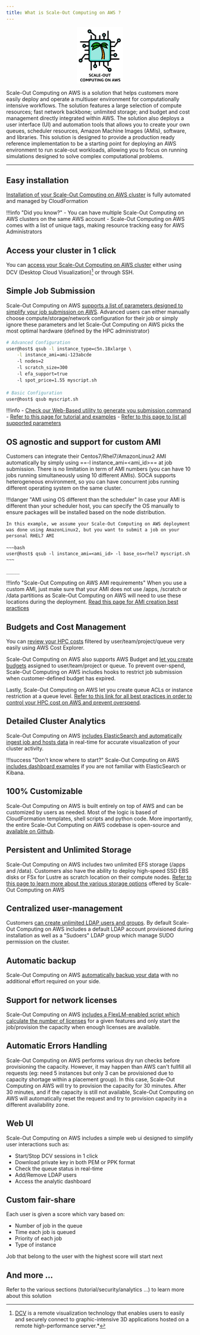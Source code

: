 ```yaml
---
title: What is Scale-Out Computing on AWS ?
---
```

<p align="center">
<img src="imgs/soca_logo_rev2.png" height="150px">
</p>

Scale-Out Computing on AWS is a solution that helps customers more easily deploy and operate a multiuser environment for computationally intensive workflows. The solution features a large selection of compute resources; fast network backbone; unlimited storage; and budget and cost management directly integrated within AWS. The solution also deploys a user interface (UI) and automation tools that allows you to create your own queues, scheduler resources, Amazon Machine Images (AMIs), software, and libraries. 
This solution is designed to provide a production ready reference implementation to be a starting point for deploying an AWS environment to run scale-out workloads, allowing you to focus on running simulations designed to solve complex computational problems.  
____
## Easy installation
[Installation of your Scale-Out Computing on AWS cluster](install-soca-cluster/) is fully automated and managed by CloudFormation 

!!!info "Did you know?"
    - You can have multiple Scale-Out Computing on AWS clusters on the same AWS account
    - Scale-Out Computing on AWS comes with a list of unique tags, making resource tracking easy for AWS Administrators

## Access your cluster in 1 click
You can [access your Scale-Out Computing on AWS cluster](access-soca-cluster/) either using DCV (Desktop Cloud Visualization)[^1] or through SSH.

[^1]: [DCV](https://docs.aws.amazon.com/dcv/latest/adminguide/what-is-dcv.html) is a remote visualization technology that enables users to easily and securely connect to graphic-intensive 3D applications hosted on a remote high-performance server.*

## Simple Job Submission
Scale-Out Computing on AWS [supports a list of parameters designed to simplify your job submission on AWS](tutorials/integration-ec2-job-parameters/). Advanced users can either manually choose compute/storage/network configuration for their job or simply ignore these parameters and let Scale-Out Computing on AWS picks the most optimal hardware (defined by the HPC administrator)

~~~bash
# Advanced Configuration
user@host$ qsub -l instance_type=c5n.18xlarge \
    -l instance_ami=ami-123abcde
    -l nodes=2 
    -l scratch_size=300 
    -l efa_support=true
    -l spot_price=1.55 myscript.sh

# Basic Configuration
user@host$ qsub myscript.sh
~~~

!!!info
    - [Check our Web-Based utility to generate you submission command](job-configuration-generator/)
    - [Refer to this page for tutorial and examples](tutorials/launch-your-first-job/)
    - [Refer to this page to list all supported parameters](tutorials/integration-ec2-job-parameters/)

## OS agnostic and support for custom AMI
Customers can integrate their Centos7/Rhel7/AmazonLinux2 AMI automatically by simply using ==-l instance_ami=<ami_id\>== at job submission. There is no limitation in term of AMI numbers (you can have 10 jobs running simultaneously using 10 different AMIs). SOCA supports heterogeneous environment, so you can have concurrent jobs running different operating system on the same cluster. 

!!!danger "AMI using OS different than the scheduler"
    In case your AMI is different than your scheduler host, you can specify the OS manually to ensure packages will be installed based on the node distribution.

    In this example, we assume your Scale-Out Computing on AWS deployment was done using AmazonLinux2, but you want to submit a job on your personal RHEL7 AMI
 
    ~~~bash
    user@host$ qsub -l instance_ami=<ami_id> -l base_os=rhel7 myscript.sh
    ~~~
    
    _____

!!!info "Scale-Out Computing on AWS AMI requirements"
    When you use a custom AMI, just make sure that your AMI does not use /apps, /scratch or /data partitions as Scale-Out Computing on AWS will need to use these locations during the deployment. [Read this page for AMI creation best practices](tutorials/reduce-compute-node-launch-time-with-custom-ami/)

## Budgets and Cost Management
You can [review your HPC costs](analytics/review-hpc-costs/) filtered by user/team/project/queue very easily using AWS Cost Explorer. 

Scale-Out Computing on AWS also supports AWS Budget and [let you create budgets](analytics/set-up-budget-project/) assigned to user/team/project or queue. To prevent over-spend, Scale-Out Computing on AWS includes hooks to restrict job submission when customer-defined budget has expired.

Lastly, Scale-Out Computing on AWS let you create queue ACLs or instance restriction at a queue level. [Refer to this link for all best practices in order to control your HPC cost on AWS and prevent overspend](analytics/prevent-overspend-hpc-cost-on-aws-soca/).

## Detailed Cluster Analytics 
Scale-Out Computing on AWS [includes ElasticSearch and automatically ingest job and hosts data](analytics/monitor-cluster-activity/) in real-time for accurate visualization of your cluster activity.

!!!success "Don't know where to start?"
    Scale-Out Computing on AWS [includes dashboard examples](analytics/build-kibana-dashboards/) if you are not familiar with ElasticSearch or Kibana.
    
## 100% Customizable
Scale-Out Computing on AWS is built entirely on top of AWS and can be customized by users as needed. Most of the logic is based of CloudFormation templates, shell scripts and python code.
More importantly, the entire Scale-Out Computing on AWS codebase is open-source and [available on Github](https://github.com/awslabs/scale-out-computing-on-aws).

## Persistent and Unlimited Storage
Scale-Out Computing on AWS includes two unlimited EFS storage (/apps and /data). Customers also have the ability to deploy high-speed SSD EBS disks or FSx for Lustre as scratch location on their compute nodes. [Refer to this page to learn more about the various storage options](storage/backend-storage-options/) offered by Scale-Out Computing on AWS

## Centralized user-management
Customers [can create unlimited LDAP users and groups](tutorials/manage-ldap-users/). By default Scale-Out Computing on AWS includes a default LDAP account provisioned during installation as well as a "Sudoers" LDAP group which manage SUDO permission on the cluster.

## Automatic backup
Scale-Out Computing on AWS [automatically backup your data](security/backup-restore-your-cluster/) with no additional effort required on your side.

## Support for network licenses
Scale-Out Computing on AWS [includes a FlexLM-enabled script which calculate the number of licenses](tutorials/job-licenses-flexlm) for a given features and only start the job/provision the capacity when enough licenses are available. 

## Automatic Errors Handling
Scale-Out Computing on AWS performs various dry run checks before provisioning the capacity. However, it may happen than AWS can't fullfill all requests (eg: need 5 instances but only 3 can be provisioned due to capacity shortage within a placement group). In this case, Scale-Out Computing on AWS will try to provision the capacity for 30 minutes. After 30 minutes, and if the capacity is still not available, Scale-Out Computing on AWS will automatically reset the request and try to provision capacity in a different availability zone.

## Web UI
Scale-Out Computing on AWS includes a simple web ui designed to simplify user interactions such as:

- Start/Stop DCV sessions in 1 click
- Download private key in both PEM or PPK format
- Check the queue status in real-time
- Add/Remove LDAP users 
- Access the analytic dashboard

## Custom fair-share
Each user is given a score which vary based on:

- Number of job in the queue
- Time each job is queued
- Priority of each job
- Type of instance

Job that belong to the user with the highest score will start next 

## And more ...

Refer to the various sections (tutorial/security/analytics ...) to learn more about this solution

